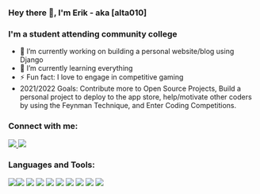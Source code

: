 ### Hey there 👋, I'm Erik - aka [alta010]

<!--
**alta010/alta010** is a ✨ _special_ ✨ repository because its `README.md` (this file) appears on your GitHub profile.

Here are some ideas to get you started:
-->

### I'm a student attending community college

- 🔭 I’m currently working on building a personal website/blog using Django
- 🌱 I’m currently learning everything
- ⚡ Fun fact: I love to engage in competitive gaming
- 2021/2022 Goals: Contribute more to Open Source Projects, Build a personal project to deploy to the app store, help/motivate other coders by using the Feynman Technique, and Enter Coding Competitions.

### Connect with me:

<a href="https://www.linkedin.com/inerik-burgueno-gonzalez-5440451b4">
    <img src="https://img.icons8.com/android/48/000000/linkedin.png">
</a>
<a href="https://stackoverflow.com/users/13833064/erik-b-gonzalez?tab=profile">
    <img src="https://img.icons8.com/color/48/000000/stackoverflow.png"/>
</a>


<br>

### Languages and Tools: 

<img src="https://img.icons8.com/fluent/48/000000/visual-studio-code-2019.png"/><img src="https://img.icons8.com/color/48/000000/atom-editor.png"/>
<img src="https://img.icons8.com/color/48/000000/python.png"/>
<img src="https://img.icons8.com/color/48/000000/java-coffee-cup-logo.png"/>
<img src="https://img.icons8.com/color/48/000000/c-plus-plus-logo.png"/>
<img src="https://img.icons8.com/color/48/000000/javascript.png"/>
<img src="https://img.icons8.com/color/48/000000/html-5.png"/>
<img src="https://img.icons8.com/color/48/000000/css3.png"/>
<img src="https://img.icons8.com/color/48/000000/django.png"/>
<img src="https://img.icons8.com/plasticine/48/000000/react.png"/>
<br>

<!-- 
[website]:
[twitter]: https://twitter.com/ErikNTE
[youtube]: https://www.youtube.com/channel/UCZnsoOzMGf0fm1bSzSwDDNQ?view_as=subscriber
[instagram]:
[linkedin]: https://www.linkedin.com/in/erik-burgueno-gonzalez-5440451b4/
[reddit]: https://www.reddit.com/user/ErikTSK
[stack-overflow]: https://stackoverflow.com/users/13833064/erik-b-gonzalez?tab=profile

--> 
